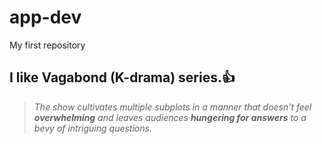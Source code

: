 # app-dev
My first repository
## I like Vagabond (K-drama) series.:+1:
> *The show cultivates multiple subplots in a manner that doesn’t feel **overwhelming** and leaves audiences **hungering for answers** to a bevy of intriguing questions.*

